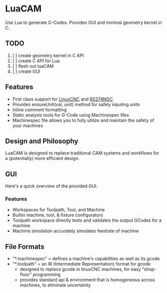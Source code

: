 
# LuaCAM
Use Lua to generate G-Codes.
Provides GUI and minimal geometry kernel in C.

## TODO
1. [ ] create geometry kernel in C API
2. [ ] create C API for Lua
3. [ ] flesh out luaCAM
4. [ ] create GUI


## Features
- First class support for [LinuxCNC](https://linuxcnc.org/docs/html/gcode/) and [RS274NGC](https://www.nist.gov/publications/nist-rs274ngc-interpreter-version-3)
- Provides ensureUnit(val, unit) method for safely inputing units
- Inline comment formatting
- Static analysis tools for G-Code using Machinespec files
- Machinespec file allows you to fully utilize and maintain the safety of your machines


## Design and Philosophy
LuaCAM is designed to replace traditional CAM systems and workflows for a (potentially) more efficient design.



## GUI
Here's a quick overview of the provided GUI.

### Features
- Workspaces for Toolpath, Tool, and Machine
- Builtin machine, tool, & fixture configurators
- Toolpath workspace directly tests and validates the output GCodes for a machine
- Machine simulation accurately simulates feedrate of machine



## File Formats
- "*.machinespec" = defines a machine's capabilities as well as its gcode
- "*.toolpath" = an IR (Intermediate Representation) format for gcode
  - designed to replace gcode in linuxCNC machines, for easy "shop-floor" programming
  - provides standard api & environment that is homogeneous across machines, to eliminate uncertainty

